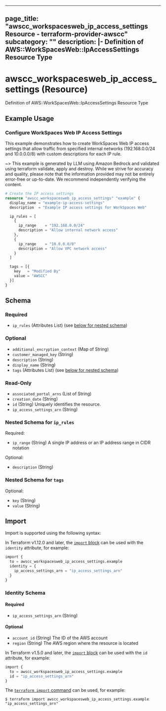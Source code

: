 
---
page_title: "awscc_workspacesweb_ip_access_settings Resource - terraform-provider-awscc"
subcategory: ""
description: |-
  Definition of AWS::WorkSpacesWeb::IpAccessSettings Resource Type
---

# awscc_workspacesweb_ip_access_settings (Resource)

Definition of AWS::WorkSpacesWeb::IpAccessSettings Resource Type

## Example Usage

### Configure WorkSpaces Web IP Access Settings

This example demonstrates how to create WorkSpaces Web IP access settings that allow traffic from specified internal networks (192.168.0.0/24 and 10.0.0.0/8) with custom descriptions for each IP rule.

~> This example is generated by LLM using Amazon Bedrock and validated using terraform validate, apply and destroy. While we strive for accuracy and quality, please note that the information provided may not be entirely error-free or up-to-date. We recommend independently verifying the content.

```terraform
# Create the IP access settings
resource "awscc_workspacesweb_ip_access_settings" "example" {
  display_name = "example-ip-access-settings"
  description  = "Example IP access settings for WorkSpaces Web"

  ip_rules = [
    {
      ip_range    = "192.168.0.0/24"
      description = "Allow internal network access"
    },
    {
      ip_range    = "10.0.0.0/8"
      description = "Allow VPC network access"
    }
  ]

  tags = [{
    key   = "Modified By"
    value = "AWSCC"
  }]
}
```

<!-- schema generated by tfplugindocs -->
## Schema

### Required

- `ip_rules` (Attributes List) (see [below for nested schema](#nestedatt--ip_rules))

### Optional

- `additional_encryption_context` (Map of String)
- `customer_managed_key` (String)
- `description` (String)
- `display_name` (String)
- `tags` (Attributes List) (see [below for nested schema](#nestedatt--tags))

### Read-Only

- `associated_portal_arns` (List of String)
- `creation_date` (String)
- `id` (String) Uniquely identifies the resource.
- `ip_access_settings_arn` (String)

<a id="nestedatt--ip_rules"></a>
### Nested Schema for `ip_rules`

Required:

- `ip_range` (String) A single IP address or an IP address range in CIDR notation

Optional:

- `description` (String)


<a id="nestedatt--tags"></a>
### Nested Schema for `tags`

Optional:

- `key` (String)
- `value` (String)

## Import

Import is supported using the following syntax:

In Terraform v1.12.0 and later, the [`import` block](https://developer.hashicorp.com/terraform/language/import) can be used with the `identity` attribute, for example:

```terraform
import {
  to = awscc_workspacesweb_ip_access_settings.example
  identity = {
    ip_access_settings_arn = "ip_access_settings_arn"
  }
}
```

<!-- schema generated by tfplugindocs -->
### Identity Schema

#### Required

- `ip_access_settings_arn` (String)

#### Optional

- `account_id` (String) The ID of the AWS account
- `region` (String) The AWS region where the resource is located

In Terraform v1.5.0 and later, the [`import` block](https://developer.hashicorp.com/terraform/language/import) can be used with the `id` attribute, for example:

```terraform
import {
  to = awscc_workspacesweb_ip_access_settings.example
  id = "ip_access_settings_arn"
}
```

The [`terraform import` command](https://developer.hashicorp.com/terraform/cli/commands/import) can be used, for example:

```shell
$ terraform import awscc_workspacesweb_ip_access_settings.example "ip_access_settings_arn"
```
